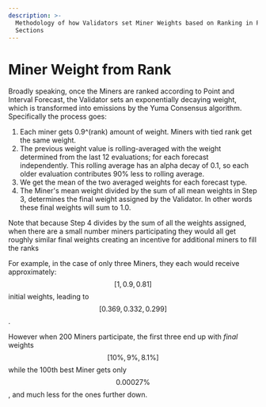 ```yaml
---
description: >-
  Methodology of how Validators set Miner Weights based on Ranking in Previous
  Sections
---
```


# Miner Weight from Rank

Broadly speaking, once the Miners are ranked according to Point and Interval Forecast, the Validator sets an exponentially decaying weight, which is transformed into emissions by the Yuma Consensus algorithm.  Specifically the process goes:

1. Each miner gets 0.9^(rank) amount of weight.  Miners with tied rank get the same weight.
2. The previous weight value is rolling-averaged with the weight determined from the last 12 evaluations; for each forecast independently.  This rolling average has an alpha decay of 0.1, so each older evaluation contributes 90% less to rolling average.&#x20;
3. We get the mean of the two averaged weights for each forecast type.
4. The Miner's mean weight divided by the sum of all mean weights in Step 3, determines the final weight assigned by the Validator.  In other words these final weights will sum to 1.0.

Note that because Step 4 divides by the sum of all the weights assigned, when there are a small number miners participating they would all get roughly similar final weights creating an incentive for additional miners to fill the ranks

For example, in the case of only three Miners, they each would receive approximately: $$[1, 0.9, 0.81]$$ initial weights, leading to $$[0.369, 0.332, 0.299]$$.&#x20;

However when 200 Miners participate, the first three end up with _final_ weights $$[ 10\%, 9\%,  8.1\%]$$ while the 100th best Miner gets only $$0.00027 \%$$, and much less for the ones further down.
